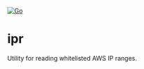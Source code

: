 [![Go](https://github.com/qba73/ipr/actions/workflows/go.yml/badge.svg)](https://github.com/qba73/ipr/actions/workflows/go.yml)

# ipr
Utility for reading whitelisted AWS IP ranges.
